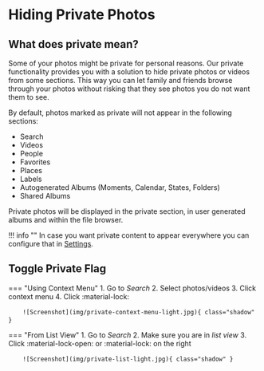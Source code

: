 # Hiding Private Photos #
## What does private mean? ##
Some of your photos might be private for personal reasons. 
Our private functionality provides you with a solution to hide private photos or videos from some sections.
This way you can let family and friends browse through your photos without risking that they see photos you do not want them to see.

By default, photos marked as private will not appear in the following sections:

 * Search
 * Videos
 * People
 * Favorites
 * Places
 * Labels
 * Autogenerated Albums (Moments, Calendar, States, Folders)
 * Shared Albums

Private photos will be displayed in the private section, in user generated albums and within the file browser.
 
!!! info ""
    In case you want private content to appear everywhere you can configure that in [Settings](../settings/general.md).
 
## Toggle Private Flag ##
=== "Using Context Menu"
      1. Go to *Search*
      2. Select photos/videos
      3. Click context menu
      4. Click :material-lock:

        ![Screenshot](img/private-context-menu-light.jpg){ class="shadow" }

=== "From List View"
     1. Go to *Search*
     2. Make sure you are in *list view*
     3. Click :material-lock-open: or :material-lock: on the right

        ![Screenshot](img/private-list-light.jpg){ class="shadow" }

